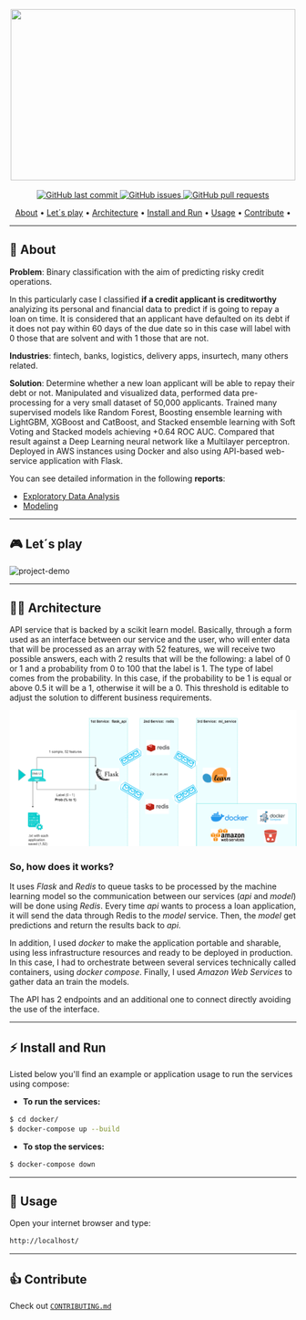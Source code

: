 <p align="center" width="100%">
    <img src="https://github.com/agusle/credit-risk-analysis-using-deep-learning/blob/main/img/project-logo.PNG" width = 500 height = 300>
</p>

<p align="center">
    <a href="https://github.com/agusle/credit-risk-analysis-using-deep-learning/commits/main">
    <img src="https://img.shields.io/github/last-commit/agusle/credit-risk-analysis-using-deep-learning?logo=Github"
         alt="GitHub last commit">
    <a href="https://github.com/agusle/credit-risk-analysis-using-deep-learning/issues">
    <img src="https://img.shields.io/github/issues-raw/agusle/credit-risk-analysis-using-deep-learning?logo=Github"
         alt="GitHub issues">
    <a href="https://github.com/agusle/credit-risk-analysis-using-deep-learning/pulls">
    <img src="https://img.shields.io/github/issues-pr-raw/agusle/credit-risk-analysis-using-deep-learning?logo=Github"
         alt="GitHub pull requests">
</p>

<p align="center">
  <a href="#-about">About</a> •
  <a href="#-lets-play">Let´s play</a> •
  <a href="#-architecture">Architecture</a> • 
  <a href="#%EF%B8%8F-install-and-run">Install and Run</a> •
  <a href="#-usage">Usage</a> •
  <a href="#-contribute">Contribute</a> •
</p>

------------------

## 📖 About
**Problem**: Binary classification with the aim of predicting risky credit operations.

In this particularly case I classified **if a credit applicant is creditworthy** analyizing its personal and  financial data to predict if is going to repay a loan on time. It is considered that an applicant have defaulted on its debt if it does not pay within 60 days of the due date so in this case will label with 0 those that are solvent and with 1 those that are not.

**Industries**: fintech, banks, logistics, delivery apps, insurtech, many others related. 

**Solution**:
Determine whether a new loan applicant will be able to repay their debt or not. Manipulated and visualized data, performed data pre-processing for a very small dataset of 50,000 applicants. Trained many supervised models like Random Forest, Boosting ensemble learning with LightGBM, XGBoost and CatBoost, and Stacked ensemble
learning with Soft Voting and Stacked models achieving +0.64 ROC AUC. Compared that result against a Deep Learning neural network like a Multilayer perceptron. Deployed in AWS instances using Docker and also using API-based web-service application with Flask.

You can see detailed information in the following **reports**:
 - [Exploratory Data Analysis](https://github.com/agusle/credit-risk-analysis-using-deep-learning/blob/main/reports/Data_exploratory_report.md)
 - [Modeling](https://github.com/agusle/credit-risk-analysis-using-deep-learning/blob/main/reports/Modeling_report.md)

------------------

## 🎮 Let´s play
![project-demo](img/project-demo.gif)

------------------

## 👷🏿 Architecture
API service that is backed by a scikit learn model. Basically, through a form used as an interface between our service and the user, who will enter data that will be processed as an array with 52 features, we will receive two possible answers, each with 2 results that will be the following: a label of 0 or 1 and a probability from 0 to 100 that the label is 1. The type of label comes from the probability. In this case, if the probability to be 1 is equal or above 0.5 it will be a 1, otherwise it will be a 0. This threshold is editable to adjust the solution to different business requirements.

![project-archiquetcture](img/project_architecture.drawio.png)

### **So, how does it works?**  
It uses *Flask* and *Redis* to queue tasks to be processed by the machine learning model so the communication between our services (*api* and *model*) will be done using *Redis*. Every time *api* wants to process a loan application, it will send the data through Redis to the *model* service. Then, the *model* get predictions and return the results back to *api*. 

In addition, I used *docker* to make the application portable and sharable, using less infrastructure resources and ready to be deployed in production. In this case, I had to orchestrate between several services technically called containers, using *docker compose*.  Finally, I used *Amazon Web Services* to gather data an train the models. 

The API has 2 endpoints and an additional one to connect directly avoiding the use of the interface.

------------------

## ⚡️ Install and Run 

Listed below you'll find an example or application usage to run the services using compose:

- **To run the services:** 

```bash
$ cd docker/
$ docker-compose up --build
```

- **To stop the services:**

```bash
$ docker-compose down
```
------------------

## 👀 Usage
Open your internet browser and type:

```bash
http://localhost/
```
------------------

## 👍 Contribute
Check out [`CONTRIBUTING.md`](https://github.com/agusle/credit-risk-analysis-using-deep-learning/blob/main/CONTRIBUTING.md)
